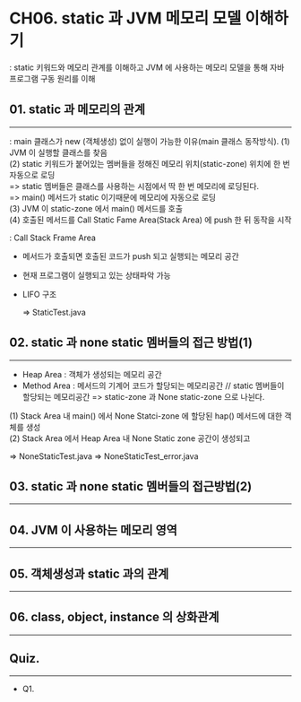 # CH06. static 과 JVM 메모리 모델 이해하기
: static 키워드와 메모리 관계를 이해하고 JVM 에 사용하는 메모리 모델을 통해 자바 프로그램 구동 원리를 이해

## 01. static 과 메모리의 관계
---
: main 클래스가 new (객체생성) 없이 실행이 가능한 이유(main 클래스 동작방식).
(1) JVM 이 실행할 클래스를 찾음   
(2) static 키워드가 붙어있는 멤버들을 정해진 메모리 위치(static-zone) 위치에 한 번 자동으로 로딩   
=> static 멤버들은 클래스를 사용하는 시점에서 딱 한 번 메모리에 로딩된다.   
=> main() 메서드가 static 이기때문에 메모리에 자동으로 로딩   
(3) JVM 이 static-zone 에서 main() 메서드를 호출   
(4) 호출된 메서드를 Call Static Fame Area(Stack Area) 에 push 한 뒤 동작을 시작   

: Call Stack Frame Area 
- 메서드가 호출되면 호출된 코드가 push 되고 실행되는 메모리 공간
- 현재 프로그램이 실행되고 있는 상태파악 가능
- LIFO 구조

  => StaticTest.java

## 02. static 과 none static 멤버들의 접근 방법(1)
---
* Heap Area : 객체가 생성되는 메모리 공간
* Method Area : 메서드의 기계어 코드가 할당되는 메모리공간 // static 멤버들이 할당되는 메모리공간 => static-zone 과 None static-zone 으로 나뉜다.

(1) Stack Area 내 main() 에서 None Statci-zone 에 할당된 hap() 메서드에 대한 객체를 생성   
(2) Stack Area 에서 Heap Area 내 None Static zone 공간이 생성되고 

  
=> NoneStaticTest.java
=> NoneStaticTest_error.java

## 03. static 과 none static 멤버들의 접근방법(2)
---

## 04. JVM 이 사용하는 메모리 영역
---

## 05. 객체생성과 static 과의 관계
---

## 06. class, object, instance 의 상화관계
---

## Quiz.
---
- Q1.
